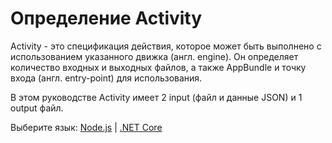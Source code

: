 # Определение Activity

Activity - это спецификация действия, которое может быть выполнено с использованием указанного движка (англ. engine). Он определяет количество входных и выходных файлов, а также AppBundle и точку входа (англ. entry-point) для использования.

В этом руководстве Activity имеет 2 input (файл и данные JSON) и 1 output файл.

Выберите язык: [Node.js](designautomation/activity/nodejs) | [.NET Core](designautomation/activity/netcore)

